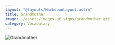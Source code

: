 ```yaml
---
layout: "@layouts/MarkdownLayout.astro"
title: Grandmother
image: ./assets/images-of-signs/grandmother.gif
category: Vocabulary
---
```


![Grandmother](@signs/grandmother.gif)

